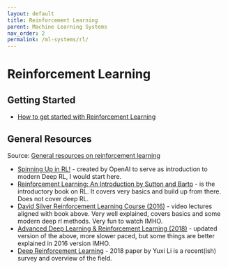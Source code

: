 ```yaml
---
layout: default
title: Reinforcement Learning
parent: Machine Learning Systems
nav_order: 2
permalink: /ml-systems/rl/
---
```


# Reinforcement Learning


## Getting Started
- [How to get started with Reinforcement Learning](https://gordicaleksa.medium.com/how-to-get-started-with-reinforcement-learning-rl-4922fafeaf8c)

## General Resources

Source: [General resources on reinforcement learning](https://www.reddit.com/r/reinforcementlearning/comments/embtnp/reinforcement_learning_book_for_beginners/fdnl09t/)

- [Spinning Up in RL!](https://spinningup.openai.com/en/latest/) - created by OpenAI to serve as introduction to modern Deep RL, I would start here.
- [Reinforcement Learning: An Introduction by Sutton and Barto](http://incompleteideas.net/book/the-book-2nd.html) - is the introductory book on RL. It covers very basics and build up from there. Does not cover deep RL.
- [David Silver Reinforcement Learning Course (2016)](https://www.youtube.com/playlist?list=PLbWDNovNB5mqFBgq7i3MY6Ui4zudcvNFJ) - video lectures aligned with book above. Very well explained, covers basics and some modern deep rl methods. Very fun to watch IMHO.
- [Advanced Deep Learning & Reinforcement Learning (2018)](https://www.youtube.com/watch?v=iOh7QUZGyiU&list=PLqYmG7hTraZDNJre23vqCGIVpfZ_K2RZs&ab_channel=DeepMind) - updated version of the above, more slower paced, but some things are better explained in 2016 version IMHO.
- [Deep Reinforcement Learning](https://arxiv.org/abs/1810.06339) - 2018 paper by Yuxi Li is a recent(ish) survey and overview of the field.